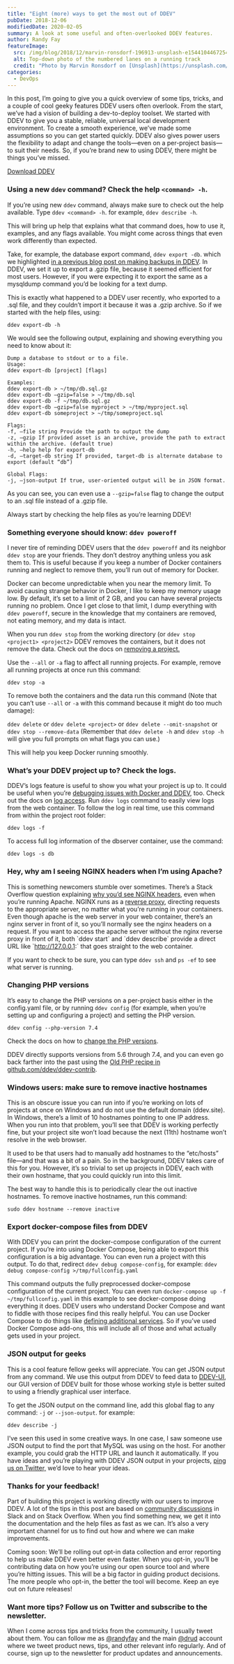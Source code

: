 ```yaml
---
title: "Eight (more) ways to get the most out of DDEV"
pubDate: 2018-12-06
modifiedDate: 2020-02-05
summary: A look at some useful and often-overlooked DDEV features.
author: Randy Fay
featureImage:
  src: /img/blog/2018/12/marvin-ronsdorf-196913-unsplash-e1544104467254.jpg
  alt: Top-down photo of the numbered lanes on a running track
  credit: "Photo by Marvin Ronsdorf on [Unsplash](https://unsplash.com/search/photos/eight?utm%5Fsource=unsplash&utm%5Fmedium=referral&utm%5Fcontent=creditCopyText)."
categories:
  - DevOps
---
```


In this post, I’m going to give you a quick overview of some tips, tricks, and a couple of cool geeky features DDEV users often overlook. From the start, we’ve had a vision of building a dev-to-deploy toolset. We started with DDEV to give you a stable, reliable, universal local development environment. To create a smooth experience, we’ve made some assumptions so you can get started quickly. DDEV also gives power users the flexibility to adapt and change the tools—even on a per-project basis—to suit their needs. So, if you’re brand new to using DDEV, there might be things you’ve missed.

[Download DDEV](https://github.com/ddev/ddev)

### Using a new `ddev` command? Check the help `<command> -h`.

If you’re using new `ddev` command, always make sure to check out the help available. Type `ddev <command> -h`. for example, `ddev describe -h`.

This will bring up help that explains what that command does, how to use it, examples, and any flags available. You might come across things that even work differently than expected.

Take, for example, the database export command, `ddev export -db`. which we highlighted [in a previous blog post on making backups in DDEV](https://ddev.com/ddev-local/save-as-you-go-and-make-backups-in-a-jiffy-with-ddev-local/). In DDEV, we set it up to export a .gzip file, because it seemed efficient for most users. However, if you were expecting it to export the same as a mysqldump command you’d be looking for a text dump.

This is exactly what happened to a DDEV user recently, who exported to a .sql file, and they couldn’t import it because it was a .gzip archive. So if we started with the help files, using:

`ddev export-db -h`

We would see the following output, explaining and showing everything you need to know about it:

```
Dump a database to stdout or to a file.
Usage:
ddev export-db [project] [flags]

Examples:
ddev export-db > ~/tmp/db.sql.gz
ddev export-db –gzip=false > ~/tmp/db.sql
ddev export-db -f ~/tmp/db.sql.gz
ddev export-db –gzip=false myproject > ~/tmp/myproject.sql
ddev export-db someproject > ~/tmp/someproject.sql

Flags:
-f, –file string Provide the path to output the dump
-z, –gzip If provided asset is an archive, provide the path to extract within the archive. (default true)
-h, –help help for export-db
-d, –target-db string If provided, target-db is alternate database to export (default “db”)

Global Flags:
-j, –json-output If true, user-oriented output will be in JSON format.
```

As you can see, you can even use a `--gzip=false` flag to change the output to an .sql file instead of a .gzip file.

Always start by checking the help files as you’re learning DDEV!

### Something everyone should know: `ddev poweroff`

I never tire of reminding DDEV users that the `ddev poweroff` and its neighbor `ddev stop` are your friends. They don’t destroy anything unless you ask them to. This is useful because if you keep a number of Docker containers running and neglect to remove them, you’ll run out of memory for Docker.

Docker can become unpredictable when you near the memory limit. To avoid causing strange behavior in Docker, I like to keep my memory usage low. By default, it’s set to a limit of 2 GB, and you can have several projects running no problem. Once I get close to that limit, I dump everything with `ddev poweroff`, secure in the knowledge that my containers are removed, not eating memory, and my data is intact.

When you run `ddev stop` from the working directory (or `ddev stop <project1> <project2>` DDEV removes the containers, but it does not remove the data. Check out the docs on [removing a project.](https://ddev.readthedocs.io/en/stable/users/cli-usage/#removing-projects-from-ddev-local)

Use the `--all` or `-a` flag to affect all running projects. For example, remove all running projects at once run this command:

`ddev stop -a`

To remove both the containers and the data run this command (Note that you can’t use `--all` or `-a` with this command because it might do too much damage):

`ddev delete` or `ddev delete <project>` or `ddev delete --omit-snapshot` or `ddev stop --remove-data` (Remember that `ddev delete -h` and `ddev stop -h` will give you full prompts on what flags you can use.)

This will help you keep Docker running smoothly.

### What’s your DDEV project up to? Check the logs.

DDEV’s logs feature is useful to show you what your project is up to. It could be useful when you’re [debugging issues with Docker and DDEV](https://ddev.com/ddev-local/debugging-docker-on-windows-mac-and-linux/), too. Check out the docs on [log access](https://ddev.readthedocs.io/en/stable/users/cli-usage/#log-access). Run `ddev logs` command to easily view logs from the web container. To follow the log in real time, use this command from within the project root folder:

`ddev logs -f`

To access full log information of the dbserver container, use the command:

`ddev logs -s db`

### Hey, why am I seeing NGINX headers when I’m using Apache?

This is something newcomers stumble over sometimes. There’s a Stack Overflow question explaining [why you’d see NGINX headers](https://stackoverflow.com/questions/52774173/why-do-i-see-nginx-headers-when-ddev-is-configured-to-use-apache/52780601#52780601), even when you’re running Apache. NGINX runs as a [reverse proxy](https://www.nginx.com/resources/glossary/reverse-proxy-server/), directing requests to the appropriate server, no matter what you’re running in your containers. Even though apache is the web server in your web container, there’s an nginx server in front of it, so you’ll normally see the nginx headers on a request. If you want to access the apache server without the nginx reverse proxy in front of it, both \`ddev start\` and \`ddev describe\` provide a direct URL like \`<http://127.0.0.1>:<port>\` that goes straight to the web container.

If you want to check to be sure, you can type `ddev ssh` and `ps -ef` to see what server is running.

### Changing PHP versions

It’s easy to change the PHP versions on a per-project basis either in the config.yaml file, or by running `ddev config` (for example, when you’re setting up and configuring a project) and setting the PHP version.

`ddev config --php-version 7.4`

Check the docs on how to [change the PHP versions](https://ddev.readthedocs.io/en/stable/users/extend/customization-extendibility/#changing-php-version).

DDEV directly supports versions from 5.6 through 7.4, and you can even go back farther into the past using the [Old PHP recipe in github.com/ddev/ddev-contrib](https://github.com/ddev/ddev-contrib/tree/master/docker-compose-services/old%5Fphp).

### Windows users: make sure to remove inactive hostnames

This is an obscure issue you can run into if you’re working on lots of projects at once on Windows and do not use the default domain (ddev.site). In Windows, there’s a limit of 10 hostnames pointing to one IP address. When you run into that problem, you’ll see that DDEV is working perfectly fine, but your project site won’t load because the next (11th) hostname won’t resolve in the web browser.

It used to be that users had to manually add hostnames to the “etc/hosts” file—and that was a bit of a pain. So in the background, DDEV takes care of this for you. However, it’s so trivial to set up projects in DDEV, each with their own hostname, that you could quickly run into this limit.

The best way to handle this is to periodically clear the out inactive hostnames. To remove inactive hostnames, run this command:

`sudo ddev hostname --remove inactive`

### Export docker-compose files from DDEV

With DDEV you can print the docker-compose configuration of the current project. If you’re into using Docker Compose, being able to export this configuration is a big advantage. You can even run a project with this output.
To do that, redirect `ddev debug compose-config`, for example:
`ddev debug compose-config >/tmp/fullconfig.yaml`

This command outputs the fully preprocessed docker-compose configuration of the current project. You can even run `docker-compose up -f ~/tmp/fullconfig.yaml` in this example to see docker-compose doing everything it does. DDEV users who understand Docker Compose and want to fiddle with those recipes find this really helpful. You can use Docker Compose to do things like [defining additional services](https://ddev.readthedocs.io/en/stable/users/extend/custom-compose-files/). So if you’ve used Docker Compose add-ons, this will include all of those and what actually gets used in your project.

### JSON output for geeks

This is a cool feature fellow geeks will appreciate. You can get JSON output from any command. We use this output from DDEV to feed data to [DDEV-UI](https://github.com/ddev/ddev-ui/releases), our GUI version of DDEV built for those whose working style is better suited to using a friendly graphical user interface.

To get the JSON output on the command line, add this global flag to any command: `-j` or `--json-output`. for example:

`ddev describe -j`

I’ve seen this used in some creative ways. In one case, I saw someone use JSON output to find the port that MySQL was using on the host. For another example, you could grab the HTTP URL and launch it automatically. If you have ideas and you’re playing with DDEV JSON output in your projects, [ping us on Twitter,](https://twitter.com/drud) we’d love to hear your ideas.

### Thanks for your feedback!

Part of building this project is working directly with our users to improve DDEV. A lot of the tips in this post are based on [community discussions](https://ddev.readthedocs.io/en/stable/#support) in Slack and on Stack Overflow. When you find something new, we get it into the documentation and the help files as fast as we can. It’s also a very important channel for us to find out how and where we can make improvements.

Coming soon: We’ll be rolling out opt-in data collection and error reporting to help us make DDEV even better even faster. When you opt-in, you’ll be contributing data on how you’re using our open source tool and where you’re hitting issues. This will be a big factor in guiding product decisions. The more people who opt-in, the better the tool will become. Keep an eye out on future releases!

### Want more tips? Follow us on Twitter and subscribe to the newsletter.

When I come across tips and tricks from the community, I usually tweet about them. You can follow me as [@randyfay](https://twitter.com/randyfay) and the main [@drud](https://twitter.com/drud/) account where we tweet product news, tips, and other relevant info regularly. And of course, sign up to the newsletter for product updates and announcements.
